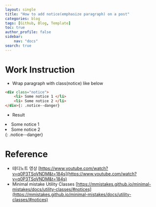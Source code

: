 ```yaml
---
layout: single
title: "How to add notice(emphasize paragraph) on a post"
categories: blog
tags: [Github, Blog, Template]
toc: true
author_profile: false
sidebar:
    nav: "docs"
search: true
---
```


# Work Instruction

- Wrap paragraph with class(notice) like below

```html
<div class="notice">
    <li> Some notice 1 </li>
    <li> Some notice 2 </li>
</div>{: .notice--danger}
```


- Result

<div class="notice">
    <li> Some notice 1 </li>
    <li> Some notice 2 </li>
</div>{: .notice--danger}






# Reference

- 테디노트 영상 [https://www.youtube.com/watch?v=q0P3TSoVNDM&t=184s](https://www.youtube.com/watch?v=q0P3TSoVNDM&t=184s)
- Minimal mistake Utility Classes [https://mmistakes.github.io/minimal-mistakes/docs/utility-classes/#notices](https://mmistakes.github.io/minimal-mistakes/docs/utility-classes/#notices)